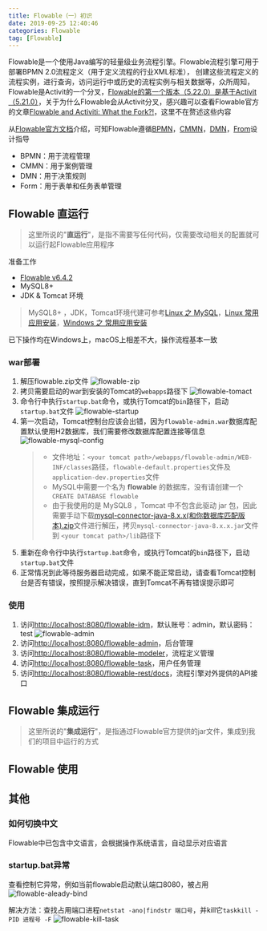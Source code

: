 ```yaml
---
title: Flowable（一）初识
date: 2019-09-25 12:40:46
categories: Flowable
tag: [Flowable]
---
```


Flowable是一个使用Java编写的轻量级业务流程引擎。Flowable流程引擎可用于部署BPMN 2.0流程定义（用于定义流程的行业XML标准）， 创建这些流程定义的流程实例，进行查询，访问运行中或历史的流程实例与相关数据等，众所周知，Flowable是Activit的一个分叉，[Flowable的第一个版本（5.22.0）是基于Activit（5.21.0）](https://blog.flowable.org/2016/10/13/flowable-5-22-0-release/)，关于为什么Flowable会从Activit分叉，感兴趣可以查看Flowable官方的文章[Flowable and Activiti: What the Fork?!](https://blog.flowable.org/2016/10/12/flowable-and-activiti-what-the-fork/)，这里不在赘述这些内容

从[Flowable官方文档](https://www.flowable.org/documentation.html)介绍，可知Flowable遵循[BPMN](https://www.flowable.org/docs/userguide/index.html)，[CMMN](https://www.flowable.org/docs/userguide-cmmn/index.html)，[DMN](https://www.flowable.org/docs/userguide-dmn/index.html)，[From](https://www.flowable.org/docs/userguide-form/index.html)设计指导
* BPMN：用于流程管理
* CMMN：用于案例管理
* DMN：用于决策规则
* Form：用于表单和任务表单管理

## Flowable 直运行

>这里所说的"**直运行**"，是指不需要写任何代码，仅需要改动相关的配置就可以运行起Flowable应用程序

准备工作
* [Flowable v6.4.2](https://www.flowable.org/downloads.html)
* MySQL8+
* JDK & Tomcat 环境

> MySQL8+ ，JDK，Tomcat环境代建可参考[Linux 之 MySQL](https://incoder.org/2018/07/23/linux-mysql/)，[Linux 常用应用安装](https://incoder.org/2018/05/15/linux-build/)，[Windows 之 常用应用安装](https://incoder.org/2019/09/25/windows-devtool/)

已下操作均在Windows上，macOS上相差不大，操作流程基本一致

### war部署

1. 解压flowable.zip文件
    ![flowable-zip](https://res.cloudinary.com/incoder/image/upload/v1569565014/blog/flowable-zip.png)
2. 拷贝需要启动的war到安装的Tomcat的`webapps`路径下
    ![flowable-tomact](https://res.cloudinary.com/incoder/image/upload/v1569554378/blog/flowable-tomact.png)
3. 命令行中执行`startup.bat`命令，或执行Tomcat的`bin`路径下，启动`startup.bat`文件
    ![flowable-startup](https://res.cloudinary.com/incoder/image/upload/v1569554648/blog/flowable-startup.png)
4. 第一次启动，Tomcat控制台应该会出错，因为`flowable-admin.war`数据库配置默认使用H2数据库，我们需要修改数据库配置连接等信息
    ![flowable-mysql-config](https://res.cloudinary.com/incoder/image/upload/v1569555241/blog/flowable-mysql-config.png)
    >* 文件地址：`<your tomcat path>/webapps/flowable-admin/WEB-INF/classes`路径，`flowable-default.properties`文件及`application-dev.properties`文件
    >* MySQL中需要一个名为 **flowable** 的数据库，没有请创建一个`CREATE DATABASE flowable`
    >* 由于我使用的是 MySQL8 ，Tomcat 中不包含此驱动 jar 包，因此需要手动下载[mysql-connector-java-8.x.x(和你数据库匹配版本).zip](http://ftp.jaist.ac.jp/pub/mysql/Downloads/Connector-J/)文件进行解压，拷贝`mysql-connector-java-8.x.x.jar`文件到 `<your tomcat path>/lib`路径下
5. 重新在命令行中执行`startup.bat`命令，或执行Tomcat的`bin`路径下，启动`startup.bat`文件
6. 正常情况到此等待服务器启动完成，如果不能正常启动，请查看Tomcat控制台是否有错误，按照提示解决错误，直到Tomcat不再有错误提示即可


### 使用

1. 访问[http://localhost:8080/flowable-idm](http://localhost:8080/flowable-idm)，默认账号：admin，默认密码：test
    ![flowable-admin](https://res.cloudinary.com/incoder/image/upload/v1569563245/blog/flowable-admin.png)
2. 访问[http://localhost:8080/flowable-admin](http://localhost:8080/flowable-admin)，后台管理
3. 访问[http://localhost:8080/flowable-modeler](http://localhost:8080/flowable-modeler)，流程定义管理
4. 访问[http://localhost:8080/flowable-task](http://localhost:8080/flowable-task)，用户任务管理
5. 访问[http://localhost:8080/flowable-rest/docs](http://localhost:8080/flowable-rest/docs)，流程引擎对外提供的API接口

## Flowable 集成运行

>这里所说的"**集成运行**"，是指通过Flowable官方提供的jar文件，集成到我们的项目中运行的方式

## Flowable 使用

## 其他

### 如何切换中文

Flowable中已包含中文语言，会根据操作系统语言，自动显示对应语言

### startup.bat异常

查看控制它异常，例如当前flowable启动默认端口8080，被占用
![flowable-aleady-bind](https://res.cloudinary.com/incoder/image/upload/v1569556130/blog/flowable-aleady-bind.png)

解决方法：查找占用端口进程`netstat -ano|findstr 端口号`，并kill它`taskkill -PID 进程号 -F`
![flowable-kill-task](https://res.cloudinary.com/incoder/image/upload/v1569556500/blog/flowable-kill-task.png)